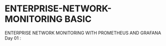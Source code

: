 # ENTERPRISE-NETWORK-MONITORING BASIC
ENTERPRISE NETWORK MONITORING WITH PROMETHEUS AND GRAFANA
Day 01 : 
